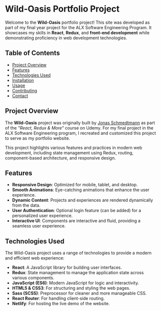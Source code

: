 # Wild-Oasis Portfolio Project

Welcome to the **Wild-Oasis** portfolio project! This site was developed as part of my final year project for the ALX Software Engineering Program. It showcases my skills in **React**, **Redux**, and **front-end development** while demonstrating proficiency in web development technologies.

## Table of Contents

- [Project Overview](#project-overview)
- [Features](#features)
- [Technologies Used](#technologies-used)
- [Installation](#installation)
- [Usage](#usage)
- [Contributing](#contributing)
- [Contact](#contact)

## Project Overview

The **Wild-Oasis** project was originally built by [Jonas Schmedtmann](https://github.com/jonasschmedtmann) as part of the _"React, Redux & More"_ course on Udemy. For my final project in the ALX Software Engineering program, I recreated and customized this project to serve as my portfolio website.

This project highlights various features and practices in modern web development, including state management using Redux, routing, component-based architecture, and responsive design.

## Features

- **Responsive Design**: Optimized for mobile, tablet, and desktop.
- **Smooth Animations**: Eye-catching animations that enhance the user experience.
- **Dynamic Content**: Projects and experiences are rendered dynamically from the data.
- **User Authentication**: Optional login feature (can be added) for a personalized user experience.
- **Interactive UI**: Components are interactive and fluid, providing a seamless user experience.

## Technologies Used

The Wild-Oasis project uses a range of technologies to provide a modern and efficient web experience:

- **React**: A JavaScript library for building user interfaces.
- **Redux**: State management to manage the application state across various components.
- **JavaScript (ES6)**: Modern JavaScript for logic and interactivity.
- **HTML5 & CSS3**: For structuring and styling the web pages.
- **Sass (SCSS)**: Preprocessor for cleaner and more manageable CSS.
- **React Router**: For handling client-side routing.
- **Netlify**: For hosting the live demo of the website.
